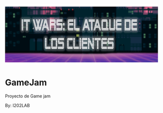 <img src="https://raw.githubusercontent.com/JavierDuarteC/GameJam/master/Assets/Logo.png" height="200" alt="logo"/>

# GameJam
Proyecto de Game jam

By: I202LAB

